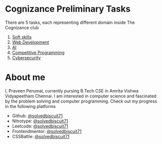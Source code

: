 # Cognizance Preliminary Tasks

There are 5 tasks, each representing different domain inside The Cognizance club
1. [Soft skills](https://preliminary-tasks.cognizance-amrita.in/2022/02/15/Task-1/)
2. [Web Development](https://preliminary-tasks.cognizance-amrita.in/2022/02/14/Task-2/)
3. [AI](https://preliminary-tasks.cognizance-amrita.in/2022/02/13/Task-3/)
4. [Competitive Programming](https://preliminary-tasks.cognizance-amrita.in/2022/02/12/Task-4/)
5. [Cybersecurity](https://preliminary-tasks.cognizance-amrita.in/2022/02/12/Task-5/)

# About me

I, Praveen Perumal, currently pursing B.Tech CSE in Amrita Vishwa Vidyapeetham Chennai. I am interested in computer
science and fascinated by the problem solving and computer programming. Check out my progress in the following platforms

- Github: [@solvedbiscuit71](https://github.com/solvedbiscuit71/)
- Nitrotype: [@solvedbiscuit71](https://www.nitrotype.com/racer/solvedbiscuit71)
- Leetcode: [@solvedbiscuit71](https://leetcode.com/solvedbiscuit71/)
- Frontendmentor: [@solvedbiscuit71](https://www.frontendmentor.io/profile/solvedbiscuit71)
- CSSBattle: [@solvedbiscuit71](https://cssbattle.dev/player/solvedbiscuit71)
